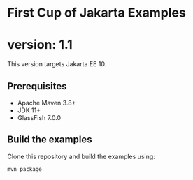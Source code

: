 # First Cup of Jakarta Examples
# version: 1.1

This version targets Jakarta EE 10.

## Prerequisites

- Apache Maven 3.8+
- JDK 11+
- GlassFish 7.0.0

## Build the examples

Clone this repository and build the examples using:

```
mvn package
```
